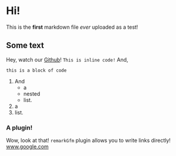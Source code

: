 # Hi!

This is the **first** markdown file _ever_ uploaded as a test!

## Some text

Hey, watch our [Github](https://github.com/Eagletech-robotic/website)!
`This is inline code!`
And,

```
this is a block of code
```

1. And
    - a
    - nested
    - list.
2. a
3. list.

### A plugin!

Wow, look at that! `remarkGfm` plugin allows you to write links directly!
www.google.com
